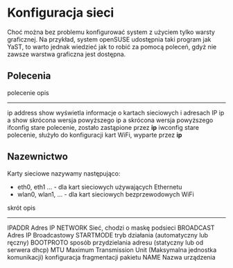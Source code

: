 # Konfiguracja sieci

Choć można bez problemu konfigurować system z użyciem tylko warsty
graficznej. Na przykład, system openSUSE udostępnia taki program jak
YaST, to warto jednak wiedzieć jak to robić za pomocą poleceń, gdyż nie
zawsze warstwa graficzna jest dostępna.

## Polecenia

  polecenie         opis
  ----------------- --------------------------------------------------------------------------
  ip address show   wyświetla informacje o kartach sieciowych i adresach IP
  ip a show         skrócona wersja powyższego
  ip a              skrócona wersja powyższego
  ifconfig          stare polecenie, zostało zastąpione przez **ip**
  iwconfig          stare polecenie, służyło do konfiguracji kart WiFi, wyparte przez **ip**

## Nazewnictwo

Karty sieciowe nazywamy następująco:

-   eth0, eth1 ... - dla kart sieciowych używających Ethernetu
-   wlan0, wlan1, ... - dla kart sieciowych bezprzewodowych WiFi

  skrót       opis
  ----------- ------------------------------------------------------------------------------------------------
  IPADDR      Adres IP
  NETWORK     Sieć, chodzi o maskę podsieci
  BROADCAST   Adres IP Broadcastowy
  STARTMODE   tryb działania (automatyczny lub ręczny)
  BOOTPROTO   sposób przydzielania adresu (statyczny lub od serwera dhcp)
  MTU         Maximum Transmission Unit (Maksymalna jednostka komunikacji) konfiguracja fragmentacji pakietu
  NAME        Nazwa urządzenia

